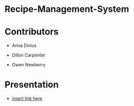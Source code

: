 # Recipe-Management-System

# Contributors

* Anna Dinius

* Dillon Carpenter

* Owen Newberry

# Presentation

* [insert link here](https://youtu.be/wLI_ITDXdy4)